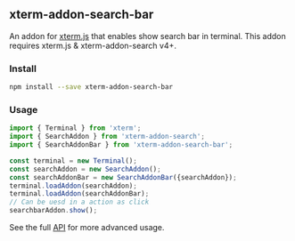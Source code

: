 ## xterm-addon-search-bar

An addon for [xterm.js](https://github.com/xtermjs/xterm.js) that enables show search bar in terminal. This addon requires xterm.js & xterm-addon-search v4+.

### Install

```bash
npm install --save xterm-addon-search-bar
```

### Usage

```ts
import { Terminal } from 'xterm';
import { SearchAddon } from 'xterm-addon-search';
import { SearchAddonBar } from 'xterm-addon-search-bar';

const terminal = new Terminal();
const searchAddon = new SearchAddon();
const searchAddonBar = new SearchAddonBar({searchAddon});
terminal.loadAddon(searchAddon);
terminal.loadAddon(searchAddonBar);
// Can be uesd in a action as click
searchbarAddon.show();
```

See the full [API](https://github.com/yinshuxun/xterm-addon-search-bar/typings/index.d.ts) for more advanced usage.
